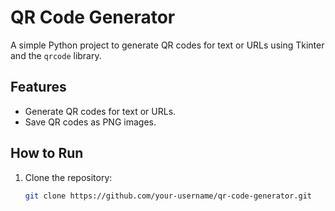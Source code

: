 # QR Code Generator
A simple Python project to generate QR codes for text or URLs using Tkinter and the `qrcode` library.

## Features
- Generate QR codes for text or URLs.
- Save QR codes as PNG images.

## How to Run
1. Clone the repository:
   ```bash
   git clone https://github.com/your-username/qr-code-generator.git